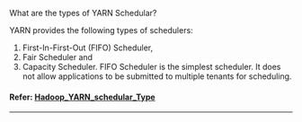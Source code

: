 What are the types of YARN Schedular?

YARN provides the following types of schedulers: 
1. First-In-First-Out (FIFO) Scheduler, 
2. Fair Scheduler and 
3. Capacity Scheduler. 
FIFO Scheduler is the simplest scheduler. It does not allow applications to be submitted to multiple tenants for scheduling.
 #### Refer: [Hadoop_YARN_schedular_Type](https://www.geeksforgeeks.org/hadoop-schedulers-and-types-of-schedulers/)
 ---
 
